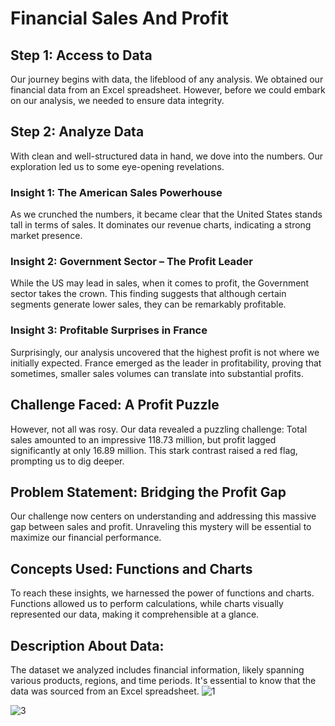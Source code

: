 # Financial Sales And Profit

## Step 1: Access to Data

Our journey begins with data, the lifeblood of any analysis. We obtained our financial data from an Excel spreadsheet. However, before we could embark on our analysis, we needed to ensure data integrity.
## Step 2: Analyze Data

With clean and well-structured data in hand, we dove into the numbers. Our exploration led us to some eye-opening revelations.
### Insight 1: The American Sales Powerhouse

As we crunched the numbers, it became clear that the United States stands tall in terms of sales. It dominates our revenue charts, indicating a strong market presence.
### Insight 2: Government Sector – The Profit Leader

While the US may lead in sales, when it comes to profit, the Government sector takes the crown. This finding suggests that although certain segments generate lower sales, they can be remarkably profitable.
### Insight 3: Profitable Surprises in France

Surprisingly, our analysis uncovered that the highest profit is not where we initially expected. France emerged as the leader in profitability, proving that sometimes, smaller sales volumes can translate into substantial profits.
## Challenge Faced: A Profit Puzzle

However, not all was rosy. Our data revealed a puzzling challenge: Total sales amounted to an impressive 118.73 million, but profit lagged significantly at only 16.89 million. This stark contrast raised a red flag, prompting us to dig deeper.
## Problem Statement: Bridging the Profit Gap

Our challenge now centers on understanding and addressing this massive gap between sales and profit. Unraveling this mystery will be essential to maximize our financial performance.
## Concepts Used: Functions and Charts

To reach these insights, we harnessed the power of functions and charts. Functions allowed us to perform calculations, while charts visually represented our data, making it comprehensible at a glance.
## Description About Data:

The dataset we analyzed includes financial information, likely spanning various products, regions, and time periods. It's essential to know that the data was sourced from an Excel spreadsheet.
![1](https://github.com/Rutujasalunke12/Power-BI/assets/102023809/40346931-941b-44df-9e53-61e4da4717c5)

![3](https://github.com/Rutujasalunke12/Power-BI/assets/102023809/22d472ed-2d00-4c37-805a-8ca85754e16f)
